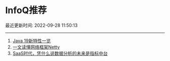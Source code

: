 # InfoQ推荐

最近更新时间: 2022-09-28 11:50:13

--- 
1. [Java 19新特性一览](https://www.infoq.cn/article/Zf6wLOe3l8elAjPlKiVz) 
2. [一文读懂网络框架Netty](https://www.infoq.cn/article/398qN2sicBSWUdTuSM5c) 
3. [SaaS时代，凭什么说数据分析的未来是指标中台](https://www.infoq.cn/article/4t6E7u2EOOlO4VNCNqRA) 
